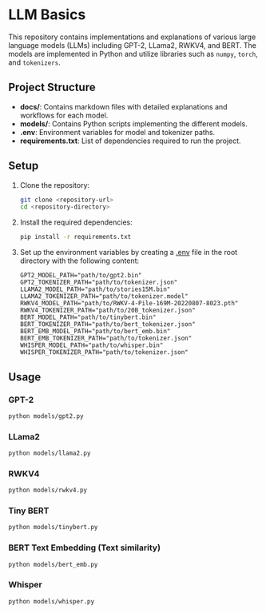 # LLM Basics

This repository contains implementations and explanations of various large language models (LLMs) including GPT-2, LLama2, RWKV4, and BERT. The models are implemented in Python and utilize libraries such as `numpy`, `torch`, and `tokenizers`.

## Project Structure

- **docs/**: Contains markdown files with detailed explanations and workflows for each model.
- **models/**: Contains Python scripts implementing the different models.
- **.env**: Environment variables for model and tokenizer paths.
- **requirements.txt**: List of dependencies required to run the project.

## Setup

1. Clone the repository:

   ```sh
   git clone <repository-url>
   cd <repository-directory>
   ```

2. Install the required dependencies:

   ```sh
   pip install -r requirements.txt
   ```

3. Set up the environment variables by creating a [.env](http://_vscodecontentref_/7) file in the root directory with the following content:
   ```env
   GPT2_MODEL_PATH="path/to/gpt2.bin"
   GPT2_TOKENIZER_PATH="path/to/tokenizer.json"
   LLAMA2_MODEL_PATH="path/to/stories15M.bin"
   LLAMA2_TOKENIZER_PATH="path/to/tokenizer.model"
   RWKV4_MODEL_PATH="path/to/RWKV-4-Pile-169M-20220807-8023.pth"
   RWKV4_TOKENIZER_PATH="path/to/20B_tokenizer.json"
   BERT_MODEL_PATH="path/to/tinybert.bin"
   BERT_TOKENIZER_PATH="path/to/bert_tokenizer.json"
   BERT_EMB_MODEL_PATH="path/to/bert_emb.bin"
   BERT_EMB_TOKENIZER_PATH="path/to/tokenizer.json"
   WHISPER_MODEL_PATH="path/to/whisper.bin"
   WHISPER_TOKENIZER_PATH="path/to/tokenizer.json"
   ```

## Usage

### GPT-2

```sh
python models/gpt2.py
```

### LLama2

```sh
python models/llama2.py
```

### RWKV4

```sh
python models/rwkv4.py
```

### Tiny BERT

```sh
python models/tinybert.py
```

### BERT Text Embedding (Text similarity)

```sh
python models/bert_emb.py
```

### Whisper

```sh
python models/whisper.py
```
